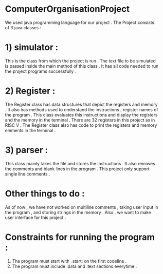 # ComputerOrganisationProject
We used java programming language for our project . 
The Project consists of 3 java classes :
# 1) simulator :
  This is the class from which the project is run . The text file to be simulated is passed inside the main method of this class .
  It has all code needed to run the project programs successfully .
  
 # 2) Register :
  The Register class has data structures that depict the registers and memory . 
  It also has methods used to understand the instructions , register names of the program .
  This class evaluates this instructions and display the registers and the memory in the terminal . 
  There are 32 registers in this project as in RISC V .
  The Register class also has code to print the registers and memory elements in the terminal . 
  
 # 3) parser :
  This class mainly takes the file and stores the instructions .
  It also removes the comments and blank lines in the program .
  This project only support single line comments .
  
 # Other things to do :
 As of now , we have not worked on multiline comments , taking user Input in the program , and storing strings in the memory .
 Also , we want to make user interface for this project .
 
 # Constraints for running the program :
1) The program must start with _start: on the first codeline .
2) The program must include .data and .text sections everytime .

 
  
